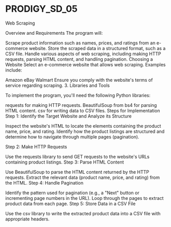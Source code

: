 # PRODIGY_SD_05
Web Scraping

Overview and Requirements
The program will:

Scrape product information such as names, prices, and ratings from an e-commerce website.
Store the scraped data in a structured format, such as a CSV file.
Handle various aspects of web scraping, including making HTTP requests, parsing HTML content, and handling pagination.
Choosing a Website
Select an e-commerce website that allows web scraping. Examples include:

Amazon
eBay
Walmart
Ensure you comply with the website's terms of service regarding scraping. 3. Libraries and Tools

To implement the program, you'll need the following Python libraries:

requests for making HTTP requests.
BeautifulSoup from bs4 for parsing HTML content.
csv for writing data to CSV files.
Steps for Implementation Step 1: Identify the Target Website and Analyze its Structure

Inspect the website's HTML to locate the elements containing the product name, price, and rating. Identify how the product listings are structured and determine how to navigate through multiple pages (pagination).

Step 2: Make HTTP Requests

Use the requests library to send GET requests to the website's URLs containing product listings.
Step 3: Parse HTML Content

Use BeautifulSoup to parse the HTML content returned by the HTTP requests.
Extract the relevant data (product name, price, and rating) from the HTML.
Step 4: Handle Pagination

Identify the pattern used for pagination (e.g., a "Next" button or incrementing page numbers in the URL).
Loop through the pages to extract product data from each page.
Step 5: Store Data in a CSV File

Use the csv library to write the extracted product data into a CSV file with appropriate headers.

